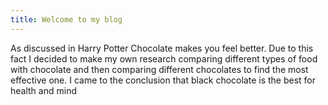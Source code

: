 ```yaml
---
title: Welcome to my blog
---
```

As discussed in Harry Potter Chocolate makes you feel better. Due to this fact I decided to make my own research comparing different types of food with chocolate and then comparing different chocolates to find the most effective one. I came to the conclusion that black chocolate is the best for health and mind
